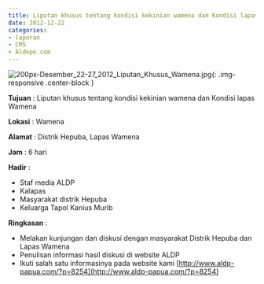 ```yaml
---
title: Liputan khusus tentang kondisi kekinian wamena dan Kondisi lapas Wamena
date: 2012-12-22
categories:
- laporan
- CMS
- Aldepe.com
---
```


![200px-Desember_22-27_2012_Liputan_Khusus_Wamena.jpg](/uploads/200px-Desember_22-27_2012_Liputan_Khusus_Wamena.jpg){: .img-responsive .center-block }

**Tujuan** : Liputan khusus tentang kondisi kekinian wamena dan Kondisi lapas Wamena

**Lokasi** : Wamena

**Alamat** : Distrik Hepuba, Lapas Wamena

**Jam** : 6 hari

**Hadir** : 
* Staf media ALDP
* Kalapas
* Masyarakat distrik Hepuba
* Keluarga Tapol Kanius Murib

**Ringkasan** : 
* Melakan kunjungan dan diskusi dengan masyarakat Distrik Hepuba dan Lapas Wamena
* Penulisan informasi hasil diskusi di website ALDP
* Ikuti salah satu informasinya pada website kami [http://www.aldp-papua.com/?p=8254](http://www.aldp-papua.com/?p=8254)
